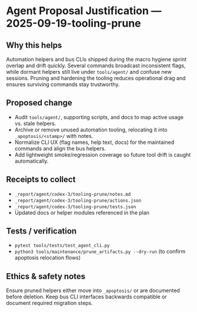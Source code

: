 # Agent Proposal Justification — 2025-09-19-tooling-prune

## Why this helps
Automation helpers and bus CLIs shipped during the macro hygiene sprint overlap and drift quickly. Several commands broadcast inconsistent flags, while dormant helpers still live under `tools/agent/` and confuse new sessions. Pruning and hardening the tooling reduces operational drag and ensures surviving commands stay trustworthy.

## Proposed change
- Audit `tools/agent/`, supporting scripts, and docs to map active usage vs. stale helpers.
- Archive or remove unused automation tooling, relocating it into `_apoptosis/<stamp>/` with notes.
- Normalize CLI UX (flag names, help text, docs) for the maintained commands and align the bus helpers.
- Add lightweight smoke/regression coverage so future tool drift is caught automatically.

## Receipts to collect
- `_report/agent/codex-3/tooling-prune/notes.md`
- `_report/agent/codex-3/tooling-prune/actions.json`
- `_report/agent/codex-3/tooling-prune/tests.json`
- Updated docs or helper modules referenced in the plan

## Tests / verification
- `pytest tools/tests/test_agent_cli.py`
- `python3 tools/maintenance/prune_artifacts.py --dry-run` (to confirm apoptosis relocation flows)

## Ethics & safety notes
Ensure pruned helpers either move into `_apoptosis/` or are documented before deletion. Keep bus CLI interfaces backwards compatible or document required migration steps.
